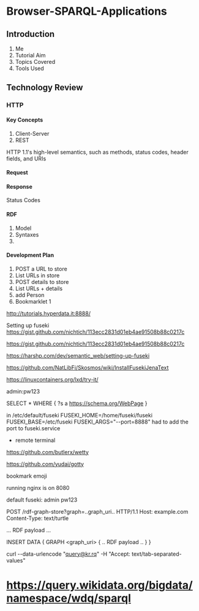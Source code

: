 # Browser-SPARQL-Applications

## Introduction

1. Me
1. Tutorial Aim
1. Topics Covered
1. Tools Used

## Technology Review
### HTTP

#### Key Concepts
1. Client-Server
1. REST

HTTP 1.1's high-level semantics, such as methods, status codes, header fields, and URIs

#### Request

#### Response
   Status Codes

#### RDF

1. Model
1. Syntaxes
1.

#### Development Plan

1. POST a URL to store
1. List URLs in store
1. POST details to store
1. List URLs + details
1. add Person
1. Bookmarklet
1

http://tutorials.hyperdata.it:8888/

Setting up fuseki
https://gist.github.com/nichtich/113ecc2831d01eb4ae91508b88c0217c

https://gist.github.com/nichtich/113ecc2831d01eb4ae91508b88c0217c

https://harshp.com/dev/semantic_web/setting-up-fuseki

https://github.com/NatLibFi/Skosmos/wiki/InstallFusekiJenaText

https://linuxcontainers.org/lxd/try-it/

admin:pw123

  SELECT * WHERE { ?s a <https://schema.org/WebPage> }

in /etc/default/fuseki
FUSEKI_HOME=/home/fuseki/fuseki
FUSEKI_BASE=/etc/fuseki
FUSEKI_ARGS="--port=8888"
had to add the port to fuseki.service

* remote terminal

https://github.com/butlerx/wetty

https://github.com/yudai/gotty


bookmark emoji

running nginx is on 8080

default fuseki:
admin
pw123

POST /rdf-graph-store?graph=..graph_uri.. HTTP/1.1
   Host: example.com
   Content-Type: text/turtle

   ... RDF payload ...    

   INSERT DATA { GRAPH <graph_uri> { .. RDF payload .. } }

   curl --data-urlencode "query@kr.rq" -H "Accept: text/tab-separated-values"  
   # https://query.wikidata.org/bigdata/namespace/wdq/sparql
